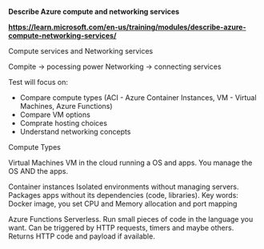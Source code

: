 **Describe Azure compute and networking services**

**https://learn.microsoft.com/en-us/training/modules/describe-azure-compute-networking-services/**

Compute services and Networking services

Compite -> pocessing power
Networking -> connecting services

Test will focus on:
- Compare compute types (ACI - Azure Container Instances, VM - Virtual Machines, Azure Functions)
- Compare VM options
- Comprate hosting choices
- Understand networking concepts

Compute Types

Virtual Machines
VM in the cloud running a OS and apps. You manage the OS AND the apps.

Container instances
Isolated environments without managing servers. Packages apps without its dependencies (code, libraries).
Key words: Docker image, you set CPU and Memory allocation and port mapping

Azure Functions
Serverless. Run small pieces of code in the language you want. Can be triggered by HTTP requests, timers and maybe others. Returns HTTP code and payload if available.